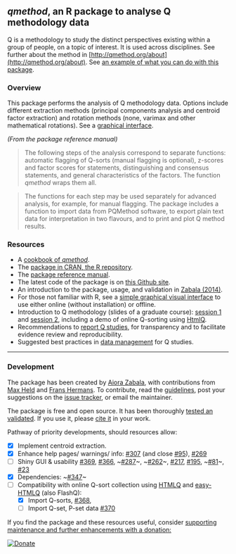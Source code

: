 ## _qmethod_, an R package to analyse Q methodology data

Q is a methodology to study the distinct perspectives existing within a group of people, on a topic of interest.
It is used across disciplines. See further about the method in [http://qmethod.org/about](http://qmethod.org/about). See [an example of what you can do with this package](./Sample-plot).


### Overview

This package performs the analysis of Q methodology data. Options include different extraction methods (principal components analysis and centroid factor extraction) and rotation methods (none, varimax and other mathematical rotations). See a [graphical interface](./GUI).

_(From the package reference manual)_

> The following steps of the analysis correspond to separate functions: automatic flagging of Q-sorts (manual flagging is optional), z-scores and factor scores for statements, distinguishing and consensus statements, and general characteristics of the factors. 
> The function _qmethod_ wraps them all.

> The functions for each step may be used separately for advanced analysis, for example, for manual flagging. 
> The package includes a function to import data from PQMethod software, to export plain text data for interpretation in two flavours, and to print and plot Q method results.


### Resources

* A [cookbook of _qmethod_](./Cookbook).
* The [package in CRAN, the R repository](http://cran.r-project.org/web/packages/qmethod/index.html).
* The [package reference manual](http://cran.r-project.org/web/packages/qmethod/qmethod.pdf).
* The latest code of the package is on [this Github site](https://github.com/aiorazabala/qmethod).
* An introduction to the package, usage, and validation in [Zabala (2014)](http://journal.r-project.org/archive/2014-2/zabala.pdf).
* For those not familiar with R, see a [simple graphical visual interface](./GUI) to use either online (without installation) or offline.
* Introduction to Q methodology (slides of a graduate course): [session 1](http://aiorazabala.net/learnQ/Qmethod_AZ_slides_S2.pdf) and [session 2](http://aiorazabala.net/learnQ/Qmethod_AZ_slides_S2.pdf), including a demo of online Q-sorting using [HtmlQ](https://github.com/aproxima/htmlq).
* Recommendations to [report Q studies](https://github.com/aiorazabala/qmethod/wiki/Reporting-a-Q-study), for transparency and to facilitate evidence review and reproducibility.
* Suggested best practices in [data management](data-management) for Q studies.


***

### Development

The package has been created by [Aiora Zabala](http://aiorazabala.net), with contributions from [Max Held](http://www.maxheld.de/) and [Frans Hermans](https://www.researchgate.net/profile/Frans-Hermans-3). 
To contribute, read the [guidelines](./Contributing), post your suggestions on the [issue tracker](https://github.com/aiorazabala/qmethod/issues), or email the maintainer.

The package is free and open source. It has been thoroughly [tested an validated](http://journal.r-project.org/archive/2014-2/zabala.pdf). If you use it, please [cite it](https://cran.r-project.org/web/packages/qmethod/citation.html) in your work.

Pathway of priority developments, should resources allow:

- [X] Implement centroid extraction.
- [X] Enhance help pages/ warnings/ info:
[#307](https://github.com/aiorazabala/qmethod/issues/307) (and close [#95](https://github.com/aiorazabala/qmethod/issues/95)), 
[#269](https://github.com/aiorazabala/qmethod/issues/269)
- [ ] Shiny GUI & usability
[#369](https://github.com/aiorazabala/qmethod/issues/369),
[#366](https://github.com/aiorazabala/qmethod/issues/366),
~[#287](https://github.com/aiorazabala/qmethod/issues/287)~, 
~[#262](https://github.com/aiorazabala/qmethod/issues/262)~, 
[#217](https://github.com/aiorazabala/qmethod/issues/217), 
[#195](https://github.com/aiorazabala/qmethod/issues/195), 
~[#81](https://github.com/aiorazabala/qmethod/issues/81)~, 
[#23](https://github.com/aiorazabala/qmethod/issues/23)
- [X] Dependencies:
~[#347](https://github.com/aiorazabala/qmethod/issues/347)~
- [ ] Compatibility with online Q-sort collection using [HTMLQ](https://github.com/aproxima/htmlq) and [easy-HTMLQ](https://github.com/shawnbanasick/easy-htmlq) (also FlashQ):
  - [X] Import Q-sorts, [#368](https://github.com/aiorazabala/qmethod/issues/368), 
  - [ ] Import Q-set, P-set data [#370](https://github.com/aiorazabala/qmethod/issues/370)

If you find the package and these resources useful, consider [supporting maintenance and further enhancements with a donation:](https://www.paypal.com/donate?hosted_button_id=GCMM9PTXPHNT8)

[![Donate](https://img.shields.io/badge/Donate-PayPal-green.svg)](https://www.paypal.com/donate?hosted_button_id=GCMM9PTXPHNT8)
